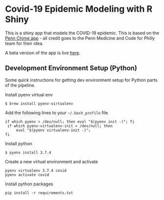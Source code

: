 # Covid-19 Epidemic Modeling with R Shiny
This is a shiny app that models the COVID-19 epidemic. This is based on the <a href="http://penn-chime.phl.io/">Penn Chime app</a> - all credit goes to the Penn Medicine and Code for Philly team for their idea. 

A beta version of the app is live <a href="https://jpspeng.shinyapps.io/COVIDModel/">here</a>.

## Development Environment Setup (Python)
Some quick instructions for getting dev environment setup for Python parts of the pipeline.

Install pyenv virtual env
```
$ brew install pyenv-virtualenv
```

Add the following lines to your `~/.bash_profile` file
```
if which pyenv > /dev/null; then eval "$(pyenv init -)"; fi                                       
 if which pyenv-virtualenv-init > /dev/null; then
     eval "$(pyenv virtualenv-init -)";
fi
```

Install python
```
$ pyenv install 3.7.4
```

Create a new virtual environment and activate
```
pyenv virtualenv 3.7.4 covid
pyenv activate covid
```

Install python packages
```
pip install -r requirements.txt
```